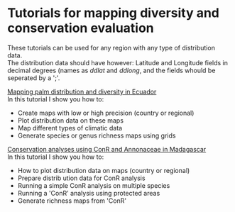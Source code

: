 # Tutorials for mapping diversity and conservation evaluation

These tutorials can be used for any region with any type of distribution data.  
The distribution data should have however: Latitude and Longitude fields in decimal degrees (names as *ddlat* and *ddlong*, and the fields whould be seperated by a ';'.  

[Mapping palm distribution and diversity in Ecuador](https://couvreurlab.github.io/R_tutorials/Maps_palms.html)  
In this tutorial I show you how to:
- Create maps with low or high precision (country or regional)
- Plot distribution data on these maps
- Map different types of climatic data
- Generate species or genus richness maps using grids


[Conservation analyses using ConR and Annonaceae in Madagascar](https://couvreurlab.github.io/R_tutorials/Maps_palms.html)  
In this tutorial I show you how to:
- How to plot distribution data on maps (country or regional)
- Prepare distrib ution data for ConR analysis
- Running a simple ConR analysis on multiple species
- Running a 'ConR' analysis using protected areas
- Generate richness maps from 'ConR'
